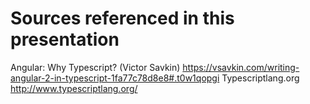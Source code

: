 # Sources referenced in this presentation

Angular: Why Typescript? (Victor Savkin) <https://vsavkin.com/writing-angular-2-in-typescript-1fa77c78d8e8#.t0w1qopgi>
Typescriptlang.org <http://www.typescriptlang.org/>


